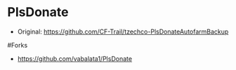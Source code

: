 # PlsDonate
- Original: https://github.com/CF-Trail/tzechco-PlsDonateAutofarmBackup

#Forks
- https://github.com/vabalata1/PlsDonate
